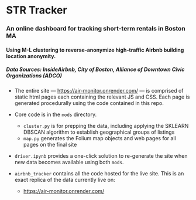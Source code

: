 # STR Tracker

### An online dashboard for tracking short-term rentals in Boston MA

#### Using M-L clustering to reverse-anonymize high-traffic Airbnb building location anonymity. 


##### Data Sources: InsideAirbnb, City of Boston, Alliance of Downtown Civic Organizations (ADCO)

- The entire site — https://air-monitor.onrender.com/ — is comprised of static html pages each containing the relevant JS and CSS. Each page is generated procedurally using the code contained in this repo. 

- Core code is in the `mods` directory.
    - `cluster.py` is for prepping the data, including applying the SKLEARN DBSCAN algorithm to establish geographical groups of listings
    - `map.py` generates the Folium map objects and web pages for all pages on the final site
    
- `driver.ipynb` provides a one-click solution to re-generate the site when new data becomes available using both `mods`.

- `airbnb_tracker` contains all the code hosted for the live site. This is an exact replica of the data currently live on:
   - https://air-monitor.onrender.com/
   
